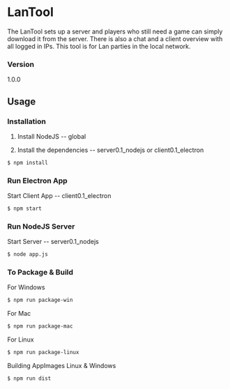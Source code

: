 # LanTool

The LanTool sets up a server and players who still need a game can simply download it from the server. There is also a chat and a client overview with all logged in IPs. This tool is for Lan parties in the local network.

### Version
1.0.0

## Usage

### Installation

1. Install NodeJS -- global

2. Install the dependencies -- server0.1_nodejs or client0.1_electron
 
```sh
$ npm install
```

### Run Electron App

Start Client App -- client0.1_electron

```sh
$ npm start
```

### Run NodeJS Server

Start Server -- server0.1_nodejs

```sh
$ node app.js
```

### To Package & Build

For Windows

```sh
$ npm run package-win
```

For Mac

```sh
$ npm run package-mac
```

For Linux

```sh
$ npm run package-linux
```

Building AppImages Linux & Windows

```sh
$ npm run dist
```
